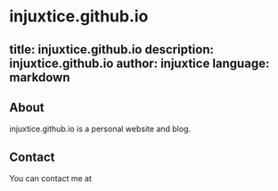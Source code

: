 # injuxtice.github.io
title: injuxtice.github.io
description: injuxtice.github.io
author: injuxtice
language: markdown
---

## About

injuxtice.github.io is a personal website and blog.

## Contact

You can contact me at 